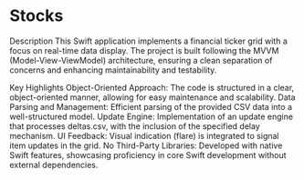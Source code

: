 # Stocks

Description
This Swift application implements a financial ticker grid with a focus on real-time data display. The project is built following the MVVM (Model-View-ViewModel) architecture, ensuring a clean separation of concerns and enhancing maintainability and testability.

Key Highlights
Object-Oriented Approach: The code is structured in a clear, object-oriented manner, allowing for easy maintenance and scalability.
Data Parsing and Management: Efficient parsing of the provided CSV data into a well-structured model.
Update Engine: Implementation of an update engine that processes deltas.csv, with the inclusion of the specified delay mechanism.
UI Feedback: Visual indication (flare) is integrated to signal item updates in the grid.
No Third-Party Libraries: Developed with native Swift features, showcasing proficiency in core Swift development without external dependencies.


